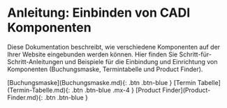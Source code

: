 # Anleitung: Einbinden von CADI Komponenten

Diese Dokumentation beschreibt, wie verschiedene Komponenten auf der Ihrer Website eingebunden  werden können. Hier finden Sie Schritt-für-Schritt-Anleitungen und Beispiele für die Einbindung und Einrichtung von Komponenten (Buchungsmaske, Termintabelle und Product Finder).


<span class="fs-5 d-flex flex-justify-around mt-5">
[Buchungsmaske](Buchungsmaske.md){: .btn .btn-blue }
[Termin Tabelle](Termin-Tabelle.md){: .btn .btn-blue .mx-4 }
[Product Finder](Product-Finder.md){: .btn .btn-blue }
</span>